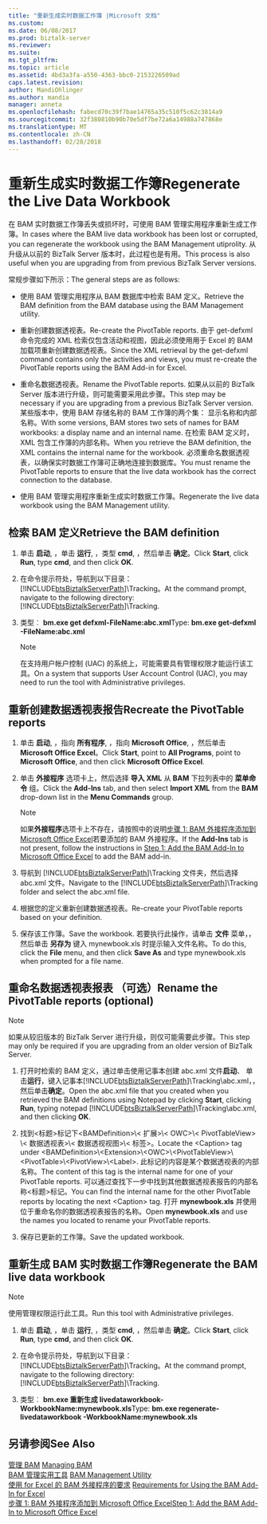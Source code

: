 ```yaml
---
title: "重新生成实时数据工作簿 |Microsoft 文档"
ms.custom: 
ms.date: 06/08/2017
ms.prod: biztalk-server
ms.reviewer: 
ms.suite: 
ms.tgt_pltfrm: 
ms.topic: article
ms.assetid: 4bd3a3fa-a550-4363-bbc0-2153226509ad
caps.latest.revision: 
author: MandiOhlinger
ms.author: mandia
manager: anneta
ms.openlocfilehash: fabecd70c39f7bae14765a35c510f5c62c3814a9
ms.sourcegitcommit: 32f380810b90b70e5df7be72a6a14988a747868e
ms.translationtype: MT
ms.contentlocale: zh-CN
ms.lasthandoff: 02/28/2018
---
```

# <a name="regenerate-the-live-data-workbook"></a><span data-ttu-id="0bbe3-102">重新生成实时数据工作簿</span><span class="sxs-lookup"><span data-stu-id="0bbe3-102">Regenerate the Live Data Workbook</span></span>
<span data-ttu-id="0bbe3-103">在 BAM 实时数据工作簿丢失或损坏时，可使用 BAM 管理实用程序重新生成工作簿。</span><span class="sxs-lookup"><span data-stu-id="0bbe3-103">In cases where the BAM live data workbook has been lost or corrupted, you can regenerate the workbook using the BAM Management utiprolity.</span></span> <span data-ttu-id="0bbe3-104">从升级从以前的 BizTalk Server 版本时，此过程也是有用。</span><span class="sxs-lookup"><span data-stu-id="0bbe3-104">This process is also useful when you are upgrading from from previous BizTalk Server versions.</span></span>
  
 <span data-ttu-id="0bbe3-105">常规步骤如下所示：</span><span class="sxs-lookup"><span data-stu-id="0bbe3-105">The general steps are as follows:</span></span>  
  
-   <span data-ttu-id="0bbe3-106">使用 BAM 管理实用程序从 BAM 数据库中检索 BAM 定义。</span><span class="sxs-lookup"><span data-stu-id="0bbe3-106">Retrieve the BAM definition from the BAM database using the BAM Management utility.</span></span>  
  
-   <span data-ttu-id="0bbe3-107">重新创建数据透视表。</span><span class="sxs-lookup"><span data-stu-id="0bbe3-107">Re-create the PivotTable reports.</span></span> <span data-ttu-id="0bbe3-108">由于 get-defxml 命令完成的 XML 检索仅包含活动和视图，因此必须使用用于 Excel 的 BAM 加载项重新创建数据透视表。</span><span class="sxs-lookup"><span data-stu-id="0bbe3-108">Since the XML retrieval by the get-defxml command contains only the activities and views, you must re-create the PivotTable reports using the BAM Add-in for Excel.</span></span>  
  
-   <span data-ttu-id="0bbe3-109">重命名数据透视表。</span><span class="sxs-lookup"><span data-stu-id="0bbe3-109">Rename the PivotTable reports.</span></span> <span data-ttu-id="0bbe3-110">如果从以前的 BizTalk Server 版本进行升级，则可能需要采用此步骤。</span><span class="sxs-lookup"><span data-stu-id="0bbe3-110">This step may be necessary if you are upgrading from a previous BizTalk Server version.</span></span> <span data-ttu-id="0bbe3-111">某些版本中，使用 BAM 存储名称的 BAM 工作簿的两个集： 显示名称和内部名称。</span><span class="sxs-lookup"><span data-stu-id="0bbe3-111">With some versions, BAM stores two sets of names for BAM workbooks: a display name and an internal name.</span></span> <span data-ttu-id="0bbe3-112">在检索 BAM 定义时，XML 包含工作簿的内部名称。</span><span class="sxs-lookup"><span data-stu-id="0bbe3-112">When you retrieve the BAM definition, the XML contains the internal name for the workbook.</span></span> <span data-ttu-id="0bbe3-113">必须重命名数据透视表，以确保实时数据工作簿可正确地连接到数据库。</span><span class="sxs-lookup"><span data-stu-id="0bbe3-113">You must rename the PivotTable reports to ensure that the live data workbook has the correct connection to the database.</span></span>  
  
-   <span data-ttu-id="0bbe3-114">使用 BAM 管理实用程序重新生成实时数据工作簿。</span><span class="sxs-lookup"><span data-stu-id="0bbe3-114">Regenerate the live data workbook using the BAM Management utility.</span></span>  
  
## <a name="retrieve-the-bam-definition"></a><span data-ttu-id="0bbe3-115">检索 BAM 定义</span><span class="sxs-lookup"><span data-stu-id="0bbe3-115">Retrieve the BAM definition</span></span>  
  
1.  <span data-ttu-id="0bbe3-116">单击 **启动**, ，单击 **运行**, ，类型 **cmd**, ，然后单击 **确定**。</span><span class="sxs-lookup"><span data-stu-id="0bbe3-116">Click **Start**, click **Run**, type **cmd**, and then click **OK**.</span></span>  
  
2.  <span data-ttu-id="0bbe3-117">在命令提示符处，导航到以下目录： [!INCLUDE[btsBiztalkServerPath](../includes/btsbiztalkserverpath-md.md)]\Tracking。</span><span class="sxs-lookup"><span data-stu-id="0bbe3-117">At the command prompt, navigate to the following directory: [!INCLUDE[btsBiztalkServerPath](../includes/btsbiztalkserverpath-md.md)]\Tracking.</span></span>  
  
3.  <span data-ttu-id="0bbe3-118">类型︰ **bm.exe get defxml-FileName:abc.xml**</span><span class="sxs-lookup"><span data-stu-id="0bbe3-118">Type: **bm.exe get-defxml -FileName:abc.xml**</span></span>  
  
    > [!NOTE]
    >  <span data-ttu-id="0bbe3-119">在支持用户帐户控制 (UAC) 的系统上，可能需要具有管理权限才能运行该工具。</span><span class="sxs-lookup"><span data-stu-id="0bbe3-119">On a system that supports User Account Control (UAC), you may need to run the tool with Administrative privileges.</span></span>  
  
## <a name="recreate-the-pivottable-reports"></a><span data-ttu-id="0bbe3-120">重新创建数据透视表报告</span><span class="sxs-lookup"><span data-stu-id="0bbe3-120">Recreate the PivotTable reports</span></span>  
  
1.  <span data-ttu-id="0bbe3-121">单击 **启动**, ，指向 **所有程序**, ，指向 **Microsoft Office**, ，然后单击 **Microsoft Office Excel**。</span><span class="sxs-lookup"><span data-stu-id="0bbe3-121">Click **Start**, point to **All Programs**, point to **Microsoft Office**, and then click **Microsoft Office Excel**.</span></span>  
  
2.  <span data-ttu-id="0bbe3-122">单击 **外接程序** 选项卡上，然后选择 **导入 XML** 从 **BAM** 下拉列表中的 **菜单命令** 组。</span><span class="sxs-lookup"><span data-stu-id="0bbe3-122">Click the **Add-Ins** tab, and then select **Import XML** from the **BAM** drop-down list in the **Menu Commands** group.</span></span>  
  
    > [!NOTE]
    >  <span data-ttu-id="0bbe3-123">如果**外接程序**选项卡上不存在，请按照中的说明[步骤 1: BAM 外接程序添加到 Microsoft Office Excel](http://msdn.microsoft.com/library/3400969f-0c54-4a75-979d-ad2f7af86448)若要添加的 BAM 外接程序。</span><span class="sxs-lookup"><span data-stu-id="0bbe3-123">If the **Add-Ins** tab is not present, follow the instructions in [Step 1: Add the BAM Add-In to Microsoft Office Excel](http://msdn.microsoft.com/library/3400969f-0c54-4a75-979d-ad2f7af86448) to add the BAM add-in.</span></span>  
  
3.  <span data-ttu-id="0bbe3-124">导航到 [!INCLUDE[btsBiztalkServerPath](../includes/btsbiztalkserverpath-md.md)]\Tracking 文件夹，然后选择 abc.xml 文件。</span><span class="sxs-lookup"><span data-stu-id="0bbe3-124">Navigate to the [!INCLUDE[btsBiztalkServerPath](../includes/btsbiztalkserverpath-md.md)]\Tracking folder and select the abc.xml file.</span></span>  
  
4.  <span data-ttu-id="0bbe3-125">根据您的定义重新创建数据透视表。</span><span class="sxs-lookup"><span data-stu-id="0bbe3-125">Re-create your PivotTable reports based on your definition.</span></span>  
  
5.  <span data-ttu-id="0bbe3-126">保存该工作簿。</span><span class="sxs-lookup"><span data-stu-id="0bbe3-126">Save the workbook.</span></span> <span data-ttu-id="0bbe3-127">若要执行此操作，请单击 **文件** 菜单，，然后单击 **另存为** 键入 mynewbook.xls 时提示输入文件名称。</span><span class="sxs-lookup"><span data-stu-id="0bbe3-127">To do this, click the **File** menu, and then click **Save As** and type mynewbook.xls when prompted for a file name.</span></span>  
  
## <a name="rename-the-pivottable-reports-optional"></a><span data-ttu-id="0bbe3-128">重命名数据透视表报表 （可选）</span><span class="sxs-lookup"><span data-stu-id="0bbe3-128">Rename the PivotTable reports (optional)</span></span>  

> [!NOTE]
> <span data-ttu-id="0bbe3-129">如果从较旧版本的 BizTalk Server 进行升级，则仅可能需要此步骤。</span><span class="sxs-lookup"><span data-stu-id="0bbe3-129">This step may only be required if you are upgrading from an older version of BizTalk Server.</span></span> 

1.  <span data-ttu-id="0bbe3-130">打开时检索的 BAM 定义，通过单击使用记事本创建 abc.xml 文件**启动**、 单击**运行**，键入记事本[!INCLUDE[btsBiztalkServerPath](../includes/btsbiztalkserverpath-md.md)]\Tracking\abc.xml，，然后单击**确定**。</span><span class="sxs-lookup"><span data-stu-id="0bbe3-130">Open the abc.xml file that you created when you retrieved the BAM definitions using Notepad by clicking **Start**, clicking **Run**, typing notepad [!INCLUDE[btsBiztalkServerPath](../includes/btsbiztalkserverpath-md.md)]\Tracking\abc.xml, and then clicking **OK**.</span></span>  
  
2.  <span data-ttu-id="0bbe3-131">找到\<标题\>标记下\<BAMDefinition\>\\< 扩展\>\\< OWC\>\\< PivotTableView\> \\< 数据透视表\>\\< 数据透视视图\>\\< 标签\>。</span><span class="sxs-lookup"><span data-stu-id="0bbe3-131">Locate the \<Caption\> tag under \<BAMDefinition\>\\<Extension\>\\<OWC\>\\<PivotTableView\>\\<PivotTable\>\\<PivotView\>\\<Label\>.</span></span> <span data-ttu-id="0bbe3-132">此标记的内容是某个数据透视表的内部名称。</span><span class="sxs-lookup"><span data-stu-id="0bbe3-132">The content of this tag is the internal name for one of your PivotTable reports.</span></span> <span data-ttu-id="0bbe3-133">可以通过查找下一步中找到其他数据透视表报告的内部名称\<标题\>标记。</span><span class="sxs-lookup"><span data-stu-id="0bbe3-133">You can find the internal name for the other PivotTable reports by locating the next \<Caption\> tag.</span></span> <span data-ttu-id="0bbe3-134">打开 **mynewbook.xls** 并使用位于重命名你的数据透视表报告的名称。</span><span class="sxs-lookup"><span data-stu-id="0bbe3-134">Open **mynewbook.xls** and use the names you located to rename your PivotTable reports.</span></span>  
  
3.  <span data-ttu-id="0bbe3-135">保存已更新的工作簿。</span><span class="sxs-lookup"><span data-stu-id="0bbe3-135">Save the updated workbook.</span></span>    
 
  
## <a name="regenerate-the-bam-live-data-workbook"></a><span data-ttu-id="0bbe3-136">重新生成 BAM 实时数据工作簿</span><span class="sxs-lookup"><span data-stu-id="0bbe3-136">Regenerate the BAM live data workbook</span></span>  

> [!NOTE]
>  <span data-ttu-id="0bbe3-137">使用管理权限运行此工具。</span><span class="sxs-lookup"><span data-stu-id="0bbe3-137">Run this tool with Administrative privileges.</span></span>  


1.  <span data-ttu-id="0bbe3-138">单击 **启动**, ，单击 **运行**, ，类型 **cmd**, ，然后单击 **确定**。</span><span class="sxs-lookup"><span data-stu-id="0bbe3-138">Click **Start**, click **Run**, type **cmd**, and then click **OK**.</span></span>  
  
2.  <span data-ttu-id="0bbe3-139">在命令提示符处，导航到以下目录： [!INCLUDE[btsBiztalkServerPath](../includes/btsbiztalkserverpath-md.md)]\Tracking。</span><span class="sxs-lookup"><span data-stu-id="0bbe3-139">At the command prompt, navigate to the following directory: [!INCLUDE[btsBiztalkServerPath](../includes/btsbiztalkserverpath-md.md)]\Tracking.</span></span>  
  
3.  <span data-ttu-id="0bbe3-140">类型︰ **bm.exe 重新生成 livedataworkbook-WorkbookName:mynewbook.xls**</span><span class="sxs-lookup"><span data-stu-id="0bbe3-140">Type: **bm.exe regenerate-livedataworkbook -WorkbookName:mynewbook.xls**</span></span>  
  
## <a name="see-also"></a><span data-ttu-id="0bbe3-141">另请参阅</span><span class="sxs-lookup"><span data-stu-id="0bbe3-141">See Also</span></span>  
 <span data-ttu-id="0bbe3-142">[管理 BAM](../core/managing-bam.md) </span><span class="sxs-lookup"><span data-stu-id="0bbe3-142">[Managing BAM](../core/managing-bam.md) </span></span>  
 <span data-ttu-id="0bbe3-143">[BAM 管理实用工具](../core/bam-management-utility.md) </span><span class="sxs-lookup"><span data-stu-id="0bbe3-143">[BAM Management Utility](../core/bam-management-utility.md) </span></span>  
 <span data-ttu-id="0bbe3-144">[使用 for Excel 的 BAM 外接程序的要求](../core/requirements-for-using-the-bam-add-in-for-excel.md) </span><span class="sxs-lookup"><span data-stu-id="0bbe3-144">[Requirements for Using the BAM Add-In for Excel](../core/requirements-for-using-the-bam-add-in-for-excel.md) </span></span>  
 [<span data-ttu-id="0bbe3-145">步骤 1: BAM 外接程序添加到 Microsoft Office Excel</span><span class="sxs-lookup"><span data-stu-id="0bbe3-145">Step 1: Add the BAM Add-In to Microsoft Office Excel</span></span>](http://msdn.microsoft.com/library/3400969f-0c54-4a75-979d-ad2f7af86448)